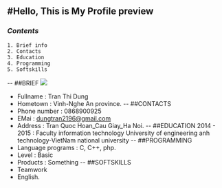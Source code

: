 #Hello, This is My Profile preview
---


### *Contents*

    1. Brief info
    2. Contacts
    3. Education
    4. Programming
    5. Softskills
--
##BRIEF
<img src = "http://i.imgur.com/hamvivf.jpg?1">

* Fullname  : Tran Thi Dung
* Hometown  : Vinh-Nghe An province.
--
##CONTACTS
* Phone number  : 0868900925
* EMai          : dungtran2196@gmail.com
* Address       : Tran Quoc Hoan_Cau Giay_Ha Noi.
--
##EDUCATION
2014 - 2015 : Faculty information technology 
                University of engineering anh technology-VietNam national university
--
##PROGRAMMING
* Language programs : C, C++, php.
* Level             : Basic
* Products          : Something
--
##SOFTSKILLS
* Teamwork
* English.







